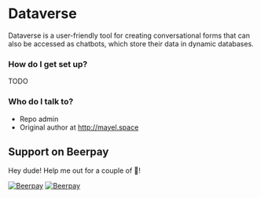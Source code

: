 # Dataverse #

Dataverse is a user-friendly tool for creating conversational forms that can also be accessed as chatbots, which store their data in dynamic databases.


### How do I get set up? ###

TODO

### Who do I talk to? ###

* Repo admin
* Original author at http://mayel.space

## Support on Beerpay
Hey dude! Help me out for a couple of :beers:!

[![Beerpay](https://beerpay.io/mayel/dataverse/badge.svg?style=beer-square)](https://beerpay.io/mayel/dataverse)  [![Beerpay](https://beerpay.io/mayel/dataverse/make-wish.svg?style=flat-square)](https://beerpay.io/mayel/dataverse?focus=wish)
